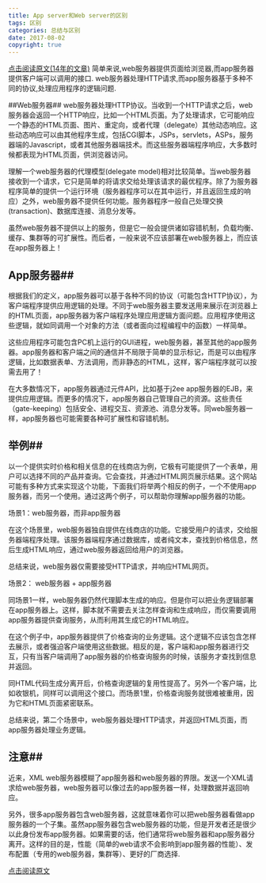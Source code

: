 ```yaml
---
title: App server和Web server的区别
tags: 区别
categories: 总结与区别
date: 2017-08-02
copyright: true
---
```


[点击阅读原文(14年的文章)](http://www.cnblogs.com/ryansunyu/p/3779407.html)
简单来说,web服务器提供页面给浏览器,而app服务器提供客户端可以调用的接口.
web服务器处理HTTP请求,而app服务器基于多种不同的协议,处理应用程序的逻辑问题.

##Web服务器##
web服务器处理HTTP协议。当收到一个HTTP请求之后，web服务器会返回一个HTTP响应，比如一个HTML页面。为了处理请求，它可能响应一个静态的HTML页面、图片、重定向，或者代理（delegate）其他动态响应。这些动态响应可以由其他程序生成，包括CGI脚本，JSPs，servlets，ASPs，服务器端的Javascript，或者其他服务器端技术。而这些服务器端程序响应，大多数时候都表现为HTML页面，供浏览器访问。

理解一个web服务器的代理模型(delegate model)相对比较简单。当web服务器接收到一个请求，它只是简单的将请求交给处理该请求的最优程序。除了为服务器程序简单的提供一个运行环境（服务器程序可以在其中运行，并且返回生成的响应）之外，web服务器不提供任何功能。服务器程序一般自己处理交换(transaction)、数据库连接、消息分发等。

虽然web服务器不提供以上的服务，但是它一般会提供诸如容错机制，负载均衡、缓存、集群等的可扩展性。而后者，一般来说不应该部署在web服务器上，而应该在app服务器上！

## App服务器##
根据我们的定义，app服务器可以基于各种不同的协议（可能包含HTTP协议），为客户端程序提供应用逻辑的处理。不同于web服务器主要发送用来展示在浏览器上的HTML页面，app服务器为客户端程序处理应用逻辑方面问题。应用程序使用这些逻辑，就如同调用一个对象的方法（或者面向过程编程中的函数）一样简单。

这些应用程序可能包含PC机上运行的GUI进程，web服务器，甚至其他的app服务器。app服务器和客户端之间的通信并不局限于简单的显示标记，而是可以由程序逻辑，比如数据表单、方法调用，而非静态的HTML，这样，客户端程序就可以按需去用了！

在大多数情况下，app服务器通过元件API，比如基于j2ee app服务器的EJB，来提供应用逻辑。而更多的情况下，app服务器自己管理自己的资源。这些责任（gate-keeping）包括安全、进程交互、资源池、消息分发等。同web服务器一样，app服务器也可能需要各种可扩展性和容错机制。

## 举例##
以一个提供实时价格和相关信息的在线商店为例，它极有可能提供了一个表单，用户可以选择不同的产品并查询。它会查找，并通过HTML网页展示结果。这个网站可能有多种方式来实现这个功能，下面我们将举两个相反的例子，一个不使用app服务器，而另一个使用。通过这两个例子，可以帮助你理解app服务器的功能。

场景1：web服务器，而非app服务器

在这个场景里，web服务器独自提供在线商店的功能。它接受用户的请求，交给服务器端程序处理。该服务器端程序通过数据库，或者纯文本，查找到价格信息，然后生成HTML响应，通过web服务器返回给用户的浏览器。

总结来说，web服务器仅需要接受HTTP请求，并响应HTML网页。

场景2： web服务器 + app服务器

同场景1一样，web服务器仍然代理脚本生成的响应。但是你可以把业务逻辑部署在app服务器上。这样，脚本就不需要去关注怎样查询和生成响应，而仅需要调用app服务器提供查询服务，从而利用其生成它的HTML响应。

在这个例子中，app服务器提供了价格查询的业务逻辑。这个逻辑不应该包含怎样去展示，或者强迫客户端使用这些数据。相反的是，客户端和app服务器进行交互，只有当客户端调用了app服务器的价格查询服务的时候，该服务才查找到信息并返回。

同HTML代码生成分离开后，价格查询逻辑的复用性提高了。另外一个客户端，比如收银机，同样可以调用这个接口。而场景1里，价格查询服务就很难被重用，因为它和HTML页面紧密联系。

总结来说，第二个场景中，web服务器处理HTTP请求，并返回HTML页面，而app服务器处理业务逻辑。

## 注意##


近来，XML web服务器模糊了app服务器和web服务器的界限。发送一个XML请求给web服务器，web服务器可以像过去的app服务器一样，处理数据并返回响应。

另外，很多app服务器包含web服务器，这就意味着你可以把web服务器看做app服务器的一个子集。虽然app服务器包含web服务器的功能，但是开发者还是很少以此身份发布app服务器。如果需要的话，他们通常将web服务器和app服务器分离开。这样的目的是，性能（简单的web请求不会影响到app服务器的性能）、发布配置（专用的web服务器，集群等）、更好的厂商选择.



[点击阅读原文](http://www.cnblogs.com/ryansunyu/p/3779407.html)